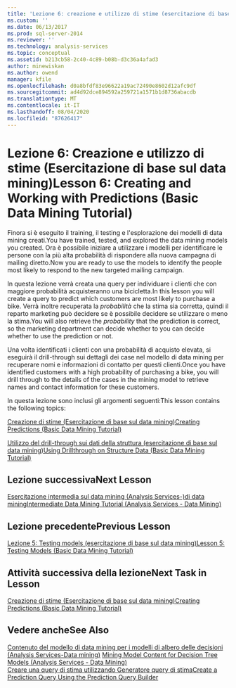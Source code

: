 ```yaml
---
title: 'Lezione 6: creazione e utilizzo di stime (esercitazione di base sul data mining) | Microsoft Docs'
ms.custom: ''
ms.date: 06/13/2017
ms.prod: sql-server-2014
ms.reviewer: ''
ms.technology: analysis-services
ms.topic: conceptual
ms.assetid: b213cb58-2c40-4c89-b08b-d3c36a4afad3
author: minewiskan
ms.author: owend
manager: kfile
ms.openlocfilehash: d0a8bfdf83e96622a19ac72490e8602d12afc9df
ms.sourcegitcommit: ad4d92dce894592a259721a1571b1d8736abacdb
ms.translationtype: MT
ms.contentlocale: it-IT
ms.lasthandoff: 08/04/2020
ms.locfileid: "87626417"
---
```

# <a name="lesson-6-creating-and-working-with-predictions-basic-data-mining-tutorial"></a><span data-ttu-id="b1b43-102">Lezione 6: Creazione e utilizzo di stime (Esercitazione di base sul data mining)</span><span class="sxs-lookup"><span data-stu-id="b1b43-102">Lesson 6: Creating and Working with Predictions (Basic Data Mining Tutorial)</span></span>
  <span data-ttu-id="b1b43-103">Finora si è eseguito il training, il testing e l'esplorazione dei modelli di data mining creati.</span><span class="sxs-lookup"><span data-stu-id="b1b43-103">You have trained, tested, and explored the data mining models you created.</span></span> <span data-ttu-id="b1b43-104">Ora è possibile iniziare a utilizzare i modelli per identificare le persone con la più alta probabilità di rispondere alla nuova campagna di mailing diretto.</span><span class="sxs-lookup"><span data-stu-id="b1b43-104">Now you are ready to use the models to identify the people most likely to respond to the new targeted mailing campaign.</span></span>  
  
 <span data-ttu-id="b1b43-105">In questa lezione verrà creata una query per individuare i clienti che con maggiore probabilità acquisteranno una bicicletta.</span><span class="sxs-lookup"><span data-stu-id="b1b43-105">In this lesson you will create a query to predict which customers are most likely to purchase a bike.</span></span> <span data-ttu-id="b1b43-106">Verrà inoltre recuperata la *probabilità* che la stima sia corretta, quindi il reparto marketing può decidere se è possibile decidere se utilizzare o meno la stima.</span><span class="sxs-lookup"><span data-stu-id="b1b43-106">You will also retrieve the *probability* that the prediction is correct, so the marketing department can decide whether to you can decide whether to use the prediction or not.</span></span>  
  
 <span data-ttu-id="b1b43-107">Una volta identificati i clienti con una probabilità di acquisto elevata, si eseguirà il drill-through sui dettagli dei case nel modello di data mining per recuperare nomi e informazioni di contatto per questi clienti.</span><span class="sxs-lookup"><span data-stu-id="b1b43-107">Once you have identified customers with a high probability of purchasing a bike, you will drill through to the details of the cases in the mining model to retrieve names and contact information for these customers.</span></span>  
  
 <span data-ttu-id="b1b43-108">In questa lezione sono inclusi gli argomenti seguenti:</span><span class="sxs-lookup"><span data-stu-id="b1b43-108">This lesson contains the following topics:</span></span>  
  
 [<span data-ttu-id="b1b43-109">Creazione di stime &#40;Esercitazione di base sul data mining&#41;</span><span class="sxs-lookup"><span data-stu-id="b1b43-109">Creating Predictions &#40;Basic Data Mining Tutorial&#41;</span></span>](../../2014/tutorials/creating-predictions-basic-data-mining-tutorial.md)  
  
 [<span data-ttu-id="b1b43-110">Utilizzo del drill-through sui dati della struttura &#40;esercitazione di base sul data mining&#41;</span><span class="sxs-lookup"><span data-stu-id="b1b43-110">Using Drillthrough on Structure Data &#40;Basic Data Mining Tutorial&#41;</span></span>](../../2014/tutorials/using-drillthrough-on-structure-data-basic-data-mining-tutorial.md)  
  
## <a name="next-lesson"></a><span data-ttu-id="b1b43-111">Lezione successiva</span><span class="sxs-lookup"><span data-stu-id="b1b43-111">Next Lesson</span></span>  
 [<span data-ttu-id="b1b43-112">Esercitazione intermedia sul data mining &#40;Analysis Services-&#41;di data mining</span><span class="sxs-lookup"><span data-stu-id="b1b43-112">Intermediate Data Mining Tutorial &#40;Analysis Services - Data Mining&#41;</span></span>](../../2014/tutorials/intermediate-data-mining-tutorial-analysis-services-data-mining.md)  
  
## <a name="previous-lesson"></a><span data-ttu-id="b1b43-113">Lezione precedente</span><span class="sxs-lookup"><span data-stu-id="b1b43-113">Previous Lesson</span></span>  
 [<span data-ttu-id="b1b43-114">Lezione 5: Testing models &#40;esercitazione di base sul data mining&#41;</span><span class="sxs-lookup"><span data-stu-id="b1b43-114">Lesson 5: Testing Models &#40;Basic Data Mining Tutorial&#41;</span></span>](../../2014/tutorials/lesson-5-testing-models-basic-data-mining-tutorial.md)  
  
## <a name="next-task-in-lesson"></a><span data-ttu-id="b1b43-115">Attività successiva della lezione</span><span class="sxs-lookup"><span data-stu-id="b1b43-115">Next Task in Lesson</span></span>  
 [<span data-ttu-id="b1b43-116">Creazione di stime &#40;Esercitazione di base sul data mining&#41;</span><span class="sxs-lookup"><span data-stu-id="b1b43-116">Creating Predictions &#40;Basic Data Mining Tutorial&#41;</span></span>](../../2014/tutorials/creating-predictions-basic-data-mining-tutorial.md)  
  
## <a name="see-also"></a><span data-ttu-id="b1b43-117">Vedere anche</span><span class="sxs-lookup"><span data-stu-id="b1b43-117">See Also</span></span>  
 <span data-ttu-id="b1b43-118">[Contenuto del modello di data mining per i modelli di albero delle decisioni &#40;Analysis Services-Data mining&#41;](../../2014/analysis-services/data-mining/mining-model-content-for-decision-tree-models-analysis-services-data-mining.md) </span><span class="sxs-lookup"><span data-stu-id="b1b43-118">[Mining Model Content for Decision Tree Models &#40;Analysis Services - Data Mining&#41;](../../2014/analysis-services/data-mining/mining-model-content-for-decision-tree-models-analysis-services-data-mining.md) </span></span>  
 [<span data-ttu-id="b1b43-119">Creare una query di stima utilizzando Generatore query di stima</span><span class="sxs-lookup"><span data-stu-id="b1b43-119">Create a Prediction Query Using the Prediction Query Builder</span></span>](../../2014/analysis-services/data-mining/create-a-prediction-query-using-the-prediction-query-builder.md)  
  
  
